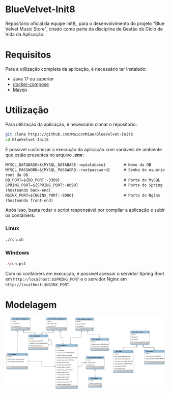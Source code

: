 # BlueVelvet-Init8
Repositório oficial da equipe Init8_ para o desenvolvimento do projeto "Blue Velvet Music Store", criado como parte da disciplina de Gestão do Ciclo de Vida da Aplicação.

# Requisitos
Para a utilização completa da aplicação, é necessário ter instalado:
- Java 17 ou superior
- [docker-compose](https://docs.docker.com/compose/install/)
- [Maven](https://maven.apache.org/install.html)

# Utilização

Para utilização da aplicação, é necessário clonar o repositório:
```bash
git clone https://github.com/MaiconMian/BlueVelvet-Init8
cd BlueVelvet-Init8
```

É possível customizar a execução da aplicação com variáveis de ambiente que estão presentes no arquivo **.env**:

```
MYSQL_DATABASE=${MYSQL_DATABASE:-mydatabase}        # Nome da DB
MYSQL_PASSWORD=${MYSQL_PASSWORD:-rootpassword}      # Senha do usuário root da DB
DB_PORT=${DB_PORT:-3309}                            # Porta do MySQL
SPRING_PORT=${SPRING_PORT:-8090}                    # Porta do Spring (hosteando back-end)
NGINX_PORT=${NGINX_PORT:-8080}                      # Porta do Nginx (hosteando front-end)
```

Após isso, basta rodar o script responsável por compilar a aplicação e subir os contâiners:

### Linux
```bash
./run.sh
```

### Windows
```bash
.\run.ps1
```

Com os contâiners em execução, é possível acessar o servidor Spring Boot em `http://localhost:$SPRING_PORT` e o servidor Nginx em `http://localhost:$NGINX_PORT`.

# Modelagem
![DER](https://github.com/MaiconMian/BlueVelvet-Init8/blob/main/DER.png)
